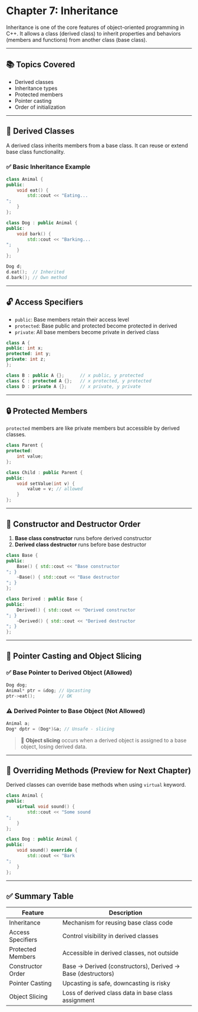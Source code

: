 
# Chapter 7: Inheritance

Inheritance is one of the core features of object-oriented programming in C++. It allows a class (derived class) to inherit properties and behaviors (members and functions) from another class (base class).

---

## 📚 Topics Covered
- Derived classes
- Inheritance types
- Protected members
- Pointer casting
- Order of initialization

---

## 🧬 Derived Classes

A derived class inherits members from a base class. It can reuse or extend base class functionality.

### ✅ Basic Inheritance Example

```cpp
class Animal {
public:
    void eat() {
        std::cout << "Eating...
";
    }
};

class Dog : public Animal {
public:
    void bark() {
        std::cout << "Barking...
";
    }
};
```

```cpp
Dog d;
d.eat();  // Inherited
d.bark(); // Own method
```

---

## 🔓 Access Specifiers

- `public`: Base members retain their access level
- `protected`: Base public and protected become protected in derived
- `private`: All base members become private in derived class

```cpp
class A {
public: int x;
protected: int y;
private: int z;
};

class B : public A {};      // x public, y protected
class C : protected A {};   // x protected, y protected
class D : private A {};     // x private, y private
```

---

## 🔒 Protected Members

`protected` members are like private members but accessible by derived classes.

```cpp
class Parent {
protected:
    int value;
};

class Child : public Parent {
public:
    void setValue(int v) {
        value = v; // allowed
    }
};
```

---

## 🔄 Constructor and Destructor Order

1. **Base class constructor** runs before derived constructor
2. **Derived class destructor** runs before base destructor

```cpp
class Base {
public:
    Base() { std::cout << "Base constructor
"; }
    ~Base() { std::cout << "Base destructor
"; }
};

class Derived : public Base {
public:
    Derived() { std::cout << "Derived constructor
"; }
    ~Derived() { std::cout << "Derived destructor
"; }
};
```

---

## 🔁 Pointer Casting and Object Slicing

### ✅ Base Pointer to Derived Object (Allowed)

```cpp
Dog dog;
Animal* ptr = &dog; // Upcasting
ptr->eat();         // OK
```

### ⚠️ Derived Pointer to Base Object (Not Allowed)

```cpp
Animal a;
Dog* dptr = (Dog*)&a; // Unsafe - slicing
```

> 🧠 **Object slicing** occurs when a derived object is assigned to a base object, losing derived data.

---

## 🔄 Overriding Methods (Preview for Next Chapter)

Derived classes can override base methods when using `virtual` keyword.

```cpp
class Animal {
public:
    virtual void sound() {
        std::cout << "Some sound
";
    }
};

class Dog : public Animal {
public:
    void sound() override {
        std::cout << "Bark
";
    }
};
```

---

## ✅ Summary Table

| Feature                | Description                                        |
|------------------------|----------------------------------------------------|
| Inheritance            | Mechanism for reusing base class code              |
| Access Specifiers      | Control visibility in derived classes              |
| Protected Members      | Accessible in derived classes, not outside         |
| Constructor Order      | Base → Derived (constructors), Derived → Base (destructors) |
| Pointer Casting        | Upcasting is safe, downcasting is risky            |
| Object Slicing         | Loss of derived class data in base class assignment|

